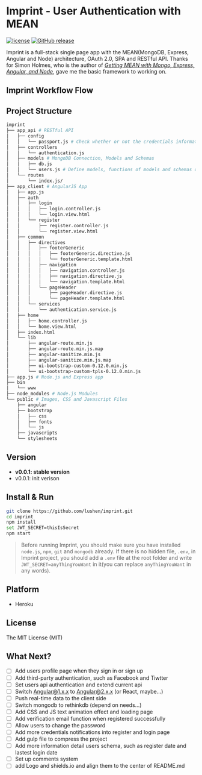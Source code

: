 # Imprint - User Authentication with MEAN

[![license](https://img.shields.io/badge/license-MIT%20License-brightgreen.svg)]()
[![GitHub release](https://img.shields.io/badge/release-v0.0.1-blue.svg)]()

Imprint is a full-stack single page app with the MEAN(MongoDB, Express, Angular and Node) architecture, OAuth 2.0, SPA and RESTful API. Thanks for Simon Holmes, who is the author of [*Getting MEAN with Mongo, Express, Angular, and Node*](https://www.manning.com/books/getting-mean-with-mongo-express-angular-and-node), gave me the basic framework to working on.

## Imprint Workflow Flow

## Project Structure
```bash
imprint
├── app_api # RESTful API
│   ├── config
│   │   └── passport.js # Check whether or not the credentials informatic (email and password is valid)
│   ├── controllers
│   │   └── authentication.js
│   ├── models # MongoDB Connection, Models and Schemas
│   │   ├── db.js
│   │   └── users.js # Define models, functions of models and schemas of users
│   └── routes
│       └── index.js/
├── app_client # AngularJS App
│   ├── app.js
│   ├── auth
│   │   ├── login
│   │   │   ├── login.controller.js
│   │   │   └── login.view.html
│   │   └── register
│   │       ├── register.controller.js
│   │       └── register.view.html
│   ├── common
│   │   ├── directives
│   │   │   ├── footerGeneric
│   │   │   │   ├── footerGeneric.directive.js
│   │   │   │   └── footerGeneric.template.html
│   │   │   ├── navigation
│   │   │   │   ├── navigation.controller.js
│   │   │   │   ├── navigation.directive.js
│   │   │   │   └── navigation.template.html
│   │   │   └── pageHeader
│   │   │       ├── pageHeader.directive.js
│   │   │       └── pageHeader.template.html
│   │   └── services
│   │       └── authentication.service.js
│   ├── home
│   │   ├── home.controller.js
│   │   └── home.view.html
│   ├── index.html
│   └── lib
│       ├── angular-route.min.js
│       ├── angular-route.min.js.map
│       ├── angular-sanitize.min.js
│       ├── angular-sanitize.min.js.map
│       ├── ui-bootstrap-custom-0.12.0.min.js
│       └── ui-bootstrap-custom-tpls-0.12.0.min.js
├── app.js # Node.js and Express app
├── bin
│   └── www
├── node_modules # Node.js Modules
└── public # Images, CSS and Javascript Files
    ├── angular
    ├── bootstrap
    │   ├── css
    │   ├── fonts
    │   └── js
    ├── javascripts
    └── stylesheets
```
## Version
- **v0.0.1: stable version**
- v0.0.1: init verison

## Install & Run

```bash
git clone https://github.com/lushen/imprint.git
cd imprint
npm install
set JWT_SECRET=thisIsSecret
npm start
```
>Before running Imprint, you should make sure you have installed ```node.js```, ```npm```, ```git``` and ```mongodb``` already. If there is no hidden file, ```.env```, in Imprint project, you should add a ```.env``` file at the root folder and write ```JWT_SECRET=anyThingYouWant``` in it(you can replace ```anyThingYouWant``` in any words).

## Platform
- Heroku

## License
The MIT License (MIT)

## What Next?
- [ ] Add users profile page when they sign in or sign up 
- [ ] Add third-party authentication, such as Facebook and Tiwtter
- [ ] Set users api authentication and extend current api
- [ ] Switch Angular@1.x.x to Angular@2.x.x (or React, maybe...)
- [ ] Push real-time data to the client side
- [ ] Switch mongodb to rethinkdb (depend on needs...)
- [ ] Add CSS and JS text animation effect and loading page
- [ ] Add verification email function when registered successfully
- [ ] Allow users to change the password
- [ ] Add more credentials notifications into register and login page
- [ ] Add gulp file to compress the project
- [ ] Add more information detail users schema, such as register date and lastest login date
- [ ] Set up comments system
- [ ] add Logo and shields.io and align them to the center of README.md